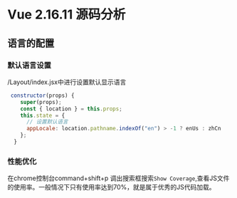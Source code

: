 # Vue 2.16.11 源码分析

## 语言的配置

### 默认语言设置

/Layout/index.jsx中进行设置默认显示语言

```js
 constructor(props) {
    super(props);
    const { location } = this.props;
    this.state = {
      // 设置默认语言
      appLocale: location.pathname.indexOf("en") > -1 ? enUs : zhCn
    };
  }
```

### 性能优化

在chrome控制台command+shift+p 调出搜索框搜索`Show Coverage`,查看JS文件的使用率。一般情况下只有使用率达到70%，就是属于优秀的JS代码加载。


